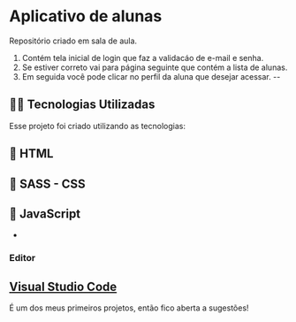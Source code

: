 # Aplicativo de alunas
Repositório criado em sala de aula. 
1. Contém tela inicial de login que faz a validacáo de e-mail e senha. 
2. Se estiver correto vai para página seguinte que contém a lista de alunas. 
3. Em seguida você pode clicar no perfil da aluna que desejar acessar. 
--
## 👨‍💻️ Tecnologias Utilizadas
Esse projeto foi criado utilizando as tecnologias:
## :small_blue_diamond:  HTML 
## :small_blue_diamond: SASS - CSS 
## :small_blue_diamond: JavaScript 
- 
### Editor
[Visual Studio Code](https://code.visualstudio.com/)
--

É um dos meus primeiros projetos, então fico aberta a sugestões! 
